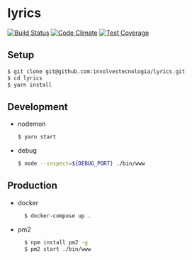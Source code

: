 # lyrics

[![Build Status](https://travis-ci.org/involvestecnologia/lyrics.svg?branch=master)](https://travis-ci.org/involvestecnologia/lyrics)
[![Code Climate](https://codeclimate.com/github/involvestecnologia/lyrics/badges/gpa.svg)](https://codeclimate.com/github/involvestecnologia/lyrics)
[![Test Coverage](https://codeclimate.com/github/involvestecnologia/lyrics/badges/coverage.svg)](https://codeclimate.com/github/involvestecnologia/lyrics/coverage)

Setup
-----
```bash
$ git clone git@github.com:involvestecnologia/lyrics.git
$ cd lyrics
$ yarn install
```

Development
-----------
* nodemon
  ```bash
  $ yarn start
  ```
* debug
  ```bash
  $ node --inspect=${DEBUG_PORT} ./bin/www
  ```

Production
----------
* docker
  ```bash
    $ docker-compose up .
  ```
* pm2
  ```bash
    $ npm install pm2 -g
    $ pm2 start ./bin/www
  ```
